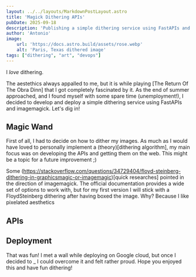 ```yaml
---
layout: ../../layouts/MarkdownPostLayout.astro
title: 'Magick Dithering APIs'
pubDate: 2025-09-18
description: 'Publishing a simple dithering service using FastAPIs and Google Cloud.'
author: 'Antonio'
image:
    url: 'https://docs.astro.build/assets/rose.webp'
    alt: 'Paris, Texas dithered image'
tags: ["dithering", "art", "devops"]
---
```


I _love_ dithering. 

The aestethics always appalled to me, but it is while playing [The Return Of The Obra Dinn] that I got completely fascinated by it. 
As the end of summer approached, and I found myself with some spare time (unemployment!), I decided to develop and deploy a simple dithering service using FastAPIs and imagemagick. Let's dig in!

## Magic Wand

First of all, I had to decide on how to dither my images. 
As much as I would have loved to personally implement a (theory)[dithering algorithm], my main focus was on developing the APIs and getting them on the web. This might be a topic for a future improvement ;)

Some (https://stackoverflow.com/questions/34729404/floyd-steinberg-dithering-in-graphicsmagic-or-imagemagic)[quick researches] pointed in the direction of imagemagick. The official documentation provides a wide set of options to work with, but for my first version I will stick with a FloydSteinberg dithering after having boxed the image. Why? Because I like pixelated aesthetics     

## APIs

## Deployment


That was fun! I met a wall while deploying on Google cloud, but once I decided to _ I could overcome it and felt rather proud. 
Hope you enjoyed this and have fun dithering!